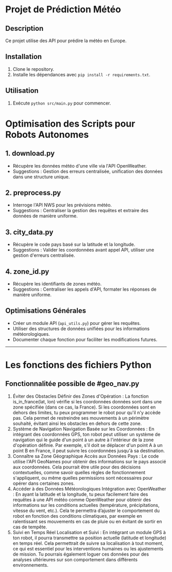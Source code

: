 # Projet de Prédiction Météo

## Description
Ce projet utilise des API pour prédire la météo en Europe.

## Installation
1. Clone le repository.
2. Installe les dépendances avec `pip install -r requirements.txt`.

## Utilisation
1. Exécute `python src/main.py` pour commencer.

# Optimisation des Scripts pour Robots Autonomes

## 1. download.py
- Récupère les données météo d'une ville via l'API OpenWeather.
- Suggestions : Gestion des erreurs centralisée, unification des données dans une structure unique.

## 2. preprocess.py
- Interroge l'API NWS pour les prévisions météo.
- Suggestions : Centraliser la gestion des requêtes et extraire des données de manière uniforme.

## 3. city_data.py
- Récupère le code pays basé sur la latitude et la longitude.
- Suggestions : Valider les coordonnées avant appel API, utiliser une gestion d'erreurs centralisée.

## 4. zone_id.py
- Récupère les identifiants de zones météo.
- Suggestions : Centraliser les appels d'API, formater les réponses de manière uniforme.

## Optimisations Générales
- Créer un module API (`api_utils.py`) pour gérer les requêtes.
- Utiliser des structures de données unifiées pour les informations météorologiques.
- Documenter chaque fonction pour faciliter les modifications futures.

--------------------------------------------------------------------------------------------------------------------------------------------------------------

# Les fonctions des fichiers Python


## Fonctionnalitée possible de #geo_nav.py

1. Éviter des Obstacles
Définir des Zones d'Opération : La fonction is_in_france(lat, lon) vérifie si les coordonnées données sont dans une zone spécifiée (dans ce cas, la France). Si les coordonnées sont en dehors des limites, tu peux programmer le robot pour qu'il n'y accède pas. Cela permet de restreindre ses mouvements à un périmètre souhaité, évitant ainsi les obstacles en dehors de cette zone.
2. Système de Navigation
Navigation Basée sur les Coordonnées : En intégrant des coordonnées GPS, ton robot peut utiliser un système de navigation qui le guide d'un point à un autre à l'intérieur de la zone d'opération définie. Par exemple, s'il doit se déplacer d'un point A à un point B en France, il peut suivre les coordonnées jusqu'à sa destination.
3. Connaître sa Zone Géographique
Accès aux Données Pays : Le code utilise l'API GeoNames pour obtenir des informations sur le pays associé aux coordonnées. Cela pourrait être utile pour des décisions contextuelles, comme savoir quelles règles de fonctionnement s'appliquent, ou même quelles permissions sont nécessaires pour opérer dans certaines zones.
4. Accéder à des Données Météorologiques
Intégration avec OpenWeather : En ayant la latitude et la longitude, tu peux facilement faire des requêtes à une API météo comme OpenWeather pour obtenir des informations sur les conditions actuelles (température, précipitations, vitesse du vent, etc.). Cela te permettra d’ajuster le comportement du robot en fonction des conditions climatiques, par exemple en ralentissant ses mouvements en cas de pluie ou en évitant de sortir en cas de tempête.
5. Suivi en Temps Réel
Localisation et Suivi : En intégrant un module GPS à ton robot, il pourra transmettre sa position actuelle (latitude et longitude) en temps réel. Cela permettrait de suivre sa localisation à tout moment, ce qui est essentiel pour les interventions humaines ou les ajustements de mission. Tu pourrais également loguer ces données pour des analyses ultérieures sur son comportement dans différents environnements.
